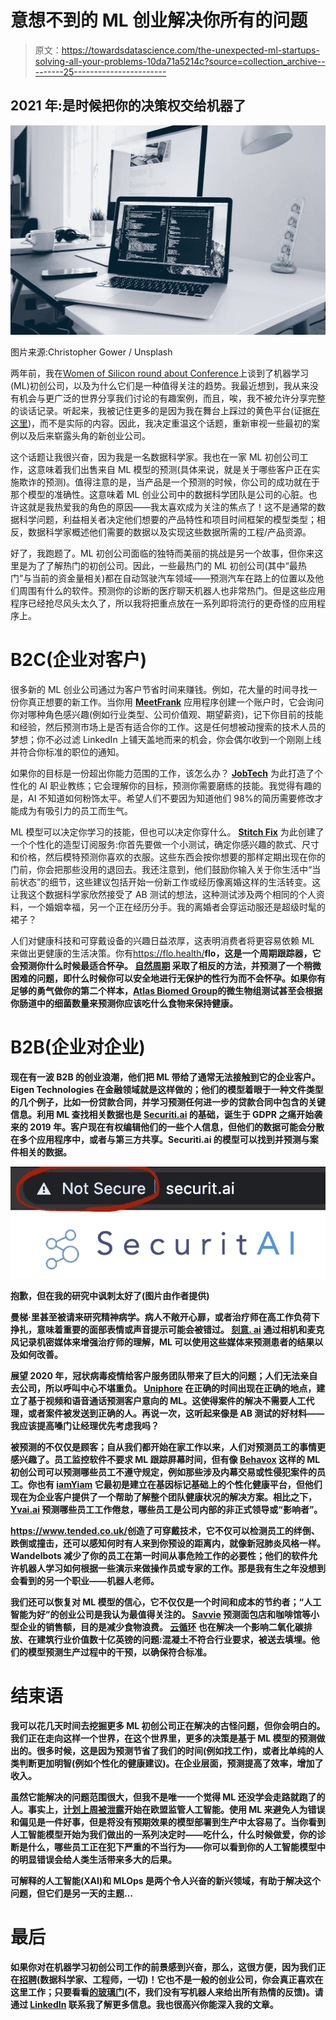 # 意想不到的 ML 创业解决你所有的问题

> 原文：<https://towardsdatascience.com/the-unexpected-ml-startups-solving-all-your-problems-10da71a5214c?source=collection_archive---------25----------------------->

## 2021 年:是时候把你的决策权交给机器了

![](img/ba01c70505f6c6eb64c4c48f46bca4c7.png)

图片来源:Christopher Gower / Unsplash

两年前，我在[Women of Silicon round about Conference](https://www.women-in-technology.com/)上谈到了机器学习(ML)初创公司，以及为什么它们是一种值得关注的趋势。我最近想到，我从来没有机会与更广泛的世界分享我们讨论的有趣案例，而且，唉，我不被允许分享完整的谈话记录。听起来，我被记住更多的是因为我在舞台上踩过的黄色平台(证据[在这里](https://www.youtube.com/watch?v=dP4TZMkbH74))，而不是实际的内容。因此，我决定重温这个话题，重新审视一些最初的案例以及后来崭露头角的新创业公司。

这个话题让我很兴奋，因为我是一名数据科学家。我也在一家 ML 初创公司工作，这意味着我们出售来自 ML 模型的预测(具体来说，就是关于哪些客户正在实施欺诈的预测)。值得注意的是，当产品是一个预测的时候，你公司的成功就在于那个模型的准确性。这意味着 ML 创业公司中的数据科学团队是公司的心脏。也许这就是我热爱我的角色的原因——我太喜欢成为关注的焦点了！这不是通常的数据科学问题，利益相关者决定他们想要的产品特性和项目时间框架的模型类型；相反，数据科学家概述他们需要的数据以及实现这些数据所需的工程/产品资源。

好了，我跑题了。ML 初创公司面临的独特而美丽的挑战是另一个故事，但你来这里是为了了解热门的初创公司。因此，一些最热门的 ML 初创公司(其中“最热门”与当前的资金量相关)都在自动驾驶汽车领域——预测汽车在路上的位置以及他们周围有什么的软件。预测你的诊断的医疗聊天机器人也非常热门。但是这些应用程序已经抢尽风头太久了，所以我将把重点放在一系列即将流行的更奇怪的应用程序上。

# B2C(企业对客户)

很多新的 ML 创业公司通过为客户节省时间来赚钱。例如，花大量的时间寻找一份你真正想要的新工作。当你用 [**MeetFrank**](https://meetfrank.com/) 应用程序创建一个账户时，它会询问你对哪种角色感兴趣(例如行业类型、公司价值观、期望薪资)，记下你目前的技能和经验，然后预测市场上是否有适合你的工作。这是任何想被动搜索的技术人员的梦想；你不必过滤 LinkedIn 上铺天盖地而来的机会，你会偶尔收到一个刚刚上线并符合你标准的职位的通知。

如果你的目标是一份超出你能力范围的工作，该怎么办？ [**JobTech**](https://jobtech.co/) 为此打造了个性化的 AI 职业教练；它会理解你的目标，预测你需要磨练的技能。我觉得有趣的是，AI 不知道如何粉饰太平。希望人们不要因为知道他们 98%的简历需要修改才能成为有吸引力的员工而生气。

ML 模型可以决定你学习的技能，但也可以决定你穿什么。 [**Stitch Fix**](https://www.stitchfix.com/) 为此创建了一个个性化的造型订阅服务:你首先要做一个小测试，确定你感兴趣的款式、尺寸和价格，然后模特预测你喜欢的衣服。这些东西会按你想要的那样定期出现在你的门前，你会把那些没用的退回去。我还注意到，他们鼓励你输入关于你生活中“当前状态”的细节，这些建议包括开始一份新工作或经历像离婚这样的生活转变。这让我这个数据科学家欣然接受了 AB 测试的想法，这种测试涉及两个相同的个人资料，一个婚姻幸福，另一个正在经历分手。我的离婚者会穿运动服还是超级时髦的裙子？

人们对健康科技和可穿戴设备的兴趣日益浓厚，这表明消费者将更容易依赖 ML 来做出更健康的生活决策。你有<https://flo.health/>**flo，这是一个周期跟踪器，它会预测你什么时候最适合怀孕。 [**自然周期**](https://www.naturalcycles.com/) 采取了相反的方法，并预测了一个稍微困难的问题，即什么时候你可以安全地进行无保护的性行为而不会怀孕。如果你有足够的勇气做你的第二个样本，[**Atlas Biomed Group**](https://atlasbiomed.com/uk)的微生物组测试甚至会根据你肠道中的细菌数量来预测你应该吃什么食物来保持健康。**

# **B2B(企业对企业)**

**现在有一波 B2B 的创业浪潮，他们把 ML 带给了通常无法接触到它的企业客户。Eigen Technologies 在金融领域就是这样做的；他们的模型着眼于一种文件类型的几个例子，比如一份贷款合同，并学习预测任何进一步的贷款合同中包含的关键信息。利用 ML 查找相关数据也是 [**Securiti.ai**](http://securit.ai/) 的基础，诞生于 GDPR 之痛开始袭来的 2019 年。客户现在有权编辑他们的一些个人信息，但他们的数据可能会分散在多个应用程序中，或者与第三方共享。Securiti.ai 的模型可以找到并预测与案件相关的数据。**

**![](img/82212253741659efb0eca5ba4d6b1b57.png)**

**抱歉，但在我的研究中讽刺太好了(图片由作者提供)**

**曼梯·里甚至被请来研究精神病学。病人不敞开心扉，或者治疗师在高工作负荷下挣扎，意味着重要的面部表情或声音提示可能会被错过。 [**刻意. ai**](https://www.deliberate.ai/) 通过相机和麦克风记录机密媒体来增强治疗师的理解，ML 可以使用这些媒体来预测患者的结果以及如何改善。**

**展望 2020 年，冠状病毒疫情给客户服务团队带来了巨大的问题；人们无法亲自去公司，所以呼叫中心不堪重负。 [**Uniphore**](https://www.uniphore.com/) 在正确的时间出现在正确的地点，建立了基于视频和语音通话预测客户意向的 ML。这使得案件的解决不需要人工代理，或者案件被发送到正确的人。再说一次，这听起来像是 AB 测试的好材料——我应该提高嗓门让经理优先考虑我吗？**

**被预测的不仅仅是顾客；自从我们都开始在家工作以来，人们对预测员工的事情更感兴趣了。员工监控软件不要求 ML 跟踪屏幕时间，但有像 [**Behavox**](https://www.behavox.com/?utm_source=google&utm_medium=cpc&utm_campaign=EN-US-Brand&_bt=432893778676&_bk=behavox&_bm=e&_bn=g&_bg=103144229640&gclid=Cj0KCQjw1PSDBhDbARIsAPeTqre8lZ5ks06HLQoyN74EEHkMcKn_feVKht9NgucHe5aBdDpcYcwtq5IaAnfEEALw_wcB) 这样的 ML 初创公司可以预测哪些员工不遵守规定，例如那些涉及内幕交易或性侵犯案件的员工。你也有 [**iamYiam**](https://syd.iamyiam.com/en/) 它最初是建立在基因标记基础上的个性化健康平台，但他们现在为企业客户提供了一个帮助了解整个团队健康状况的解决方案。相比之下， [**Yvai.ai**](https://www.yva.ai/) 预测哪些员工工作倦怠，哪些员工是公司内部的非正式领导或“影响者”。**

**<https://www.tended.co.uk/>**创造了可穿戴技术，它不仅可以检测员工的绊倒、跌倒或撞击，还可以感知何时有人来到你预设的距离内，就像新冠肺炎风格一样。Wandelbots 减少了你的员工在第一时间从事危险工作的必要性；他们的软件允许机器人学习如何根据一些演示来做操作员或专家的工作。那是我有生之年没想到会看到的另一个职业——机器人老师。****

****我们还可以恢复对 ML 模型的信心，它不仅仅是一个时间和成本的节约者；“人工智能为好”的创业公司是我认为最值得关注的。 [**Savvie**](https://www.savvie.io/) 预测面包店和咖啡馆等小型企业的销售额，目的是减少食物浪费。 [**云循环**](https://www.cloudcycle.com/) 也在解决一个影响二氧化碳排放、在建筑行业价值数十亿英镑的问题:混凝土不符合行业要求，被送去填埋。他们的模型预测生产过程中的干预，以确保符合标准。****

# ****结束语****

****我可以花几天时间去挖掘更多 ML 初创公司正在解决的古怪问题，但你会明白的。我们正在走向这样一个世界，在这个世界里，更多的决策是基于 ML 模型的预测做出的。很多时候，这是因为预测节省了我们的时间(例如找工作)，或者比单纯的人类判断更加明智(例如个性化的健康建议)。在企业层面，预测提高了效率，增加了收入。****

****虽然它能解决的问题范围很大，但我不是唯一一个觉得 ML 还没学会走路就跑了的人。事实上，[计划上周被泄露](https://techcrunch.com/2021/04/14/eu-plan-for-risk-based-ai-rules-to-set-fines-as-high-as-4-of-global-turnover-per-leaked-draft/)开始在欧盟监管人工智能。使用 ML 来避免人为错误和偏见是一件好事，但是将没有预期效果的模型部署到生产中太容易了。当你看到人工智能模型开始为我们做出的一系列决定时——吃什么，什么时候做爱，你的诊断是什么，哪些员工正在犯下严重的不当行为——你可以看到你的人工智能模型中的明显错误会给人类生活带来多大的后果。****

****可解释的人工智能(XAI)和 MLOps 是两个令人兴奋的新兴领域，有助于解决这个问题，但它们是另一天的主题…****

# ****最后****

****如果你对在机器学习初创公司工作的前景感到兴奋，那么，这很方便，因为我们正在[招聘](https://www.ravelin.com/careers)(数据科学家、工程师，一切)！它也不是一般的创业公司，你会真正喜欢在这里工作；只要看看[的玻璃门](https://www.glassdoor.co.uk/Reviews/Ravelin-Technology-Reviews-E1590629.htm)(不，我们没有写机器人来给出所有热情的反馈)。请通过 [LinkedIn](https://www.linkedin.com/in/milly-leadley/) 联系我了解更多信息。我也很高兴你能深入我的文章。****